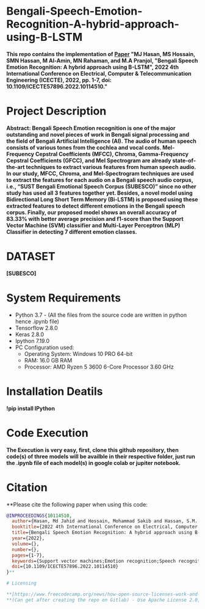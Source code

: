 # Bengali-Speech-Emotion-Recognition-A-hybrid-approach-using-B-LSTM

**This repo contains the implementation of [**Paper**](https://ieeexplore.ieee.org/abstract/document/10114510) "MJ Hasan, MS Hossain, SMN Hassan, M Al-Amin, MN Rahaman, and M.A Pranjol, "Bengali Speech Emotion Recognition: A hybrid approach using B-LSTM", 2022 4th International Conference on Electrical, Computer & Telecommunication Engineering (ICECTE), 2022, pp. 1-7, doi: 10.1109/ICECTE57896.2022.10114510."**
# Project Description

**Abstract: Bengali Speech Emotion recognition is one of the major outstanding and novel pieces of work in Bengali signal processing and the field of Bengali Artificial Intelligence (AI). The audio of human speech consists of various tones from the cochlea and vocal cords. Mel-Frequency Cepstral Coefficients (MFCC), Chroma, Gamma-Frequency Cepstral Coefficients (GFCC), and Mel Spectrogram are already state-of-the-art techniques to extract various features from human speech audio. In our study, MFCC, Chroma, and Mel-Spectrogram techniques are used to extract the features for each audio on a Bengali speech audio corpus, i.e., “SUST Bengali Emotional Speech Corpus (SUBESCO)” since no other study has used all 3 features together yet. Besides, a novel model using Bidirectional Long Short Term Memory (Bi-LSTM) is proposed using these extracted features to detect different emotions in the Bengali speech corpus. Finally, our proposed model shows an overall accuracy of 83.33% with better average precision and f1-score than the Support Vector Machine (SVM) classifier and Multi-Layer Perceptron (MLP) Classifier in detecting 7 different emotion classes.**

# DATASET
**[SUBESCO]**

# System Requirements
- Python 3.7 - (All the files from the source code are written in python hence .ipynb file)
- Tensorflow 2.8.0
- Keras 2.8.0
- Ipython 7.19.0
- PC Configuration used:
  * Operating System: Windows 10 PRO 64-bit
  * RAM: 16.0 GB RAM
  * Processor: AMD Ryzen 5 3600 6-Core Processor 3.60 GHz

 # Installation Deatils
 **!pip install IPython**

# Code Execution
**The Execution is very easy, first, clone this github repository, then code(s) of three models will be availble in their respective folder, just run the .ipynb file of each model(s) in google colab or jupiter notebook.**  

# Citation

**Please cite the following paper when using this code:
```bibtex
@INPROCEEDINGS{10114510,
  author={Hasan, Md Jahid and Hossain, Mohammad Sakib and Hassan, S.M. Nazmul and Al-Amin, Mohammad and Rahaman, Md. Nakib and Pranjol, Mashuk Arefin},
  booktitle={2022 4th International Conference on Electrical, Computer & Telecommunication Engineering (ICECTE)}, 
  title={Bengali Speech Emotion Recognition: A hybrid approach using B-LSTM}, 
  year={2022},
  volume={},
  number={},
  pages={1-7},
  keywords={Support vector machines;Emotion recognition;Speech recognition;Ear;Feature extraction;Mel frequency cepstral coefficient;Artificial intelligence;Bi-LSTM;MLP classifier;SUBESCO;MFCC;Bangla Speech},
  doi={10.1109/ICECTE57896.2022.10114510}
}**

# Licensing

**[https://www.freecodecamp.org/news/how-open-source-licenses-work-and-how-to-add-them-to-your-projects-34310c3cf94/](https://www.freecodecamp.org/news/how-open-source-licenses-work-and-how-to-add-them-to-your-projects-34310c3cf94/)**
**(Can get after creating the repo on Gitlab) - Use Apache License 2.0, MIT license, General Public License as you wish**





